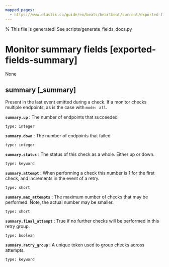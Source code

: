 ```yaml
---
mapped_pages:
  - https://www.elastic.co/guide/en/beats/heartbeat/current/exported-fields-summary.html
---
```


% This file is generated! See scripts/generate_fields_docs.py

# Monitor summary fields [exported-fields-summary]

None

## summary [_summary]

Present in the last event emitted during a check. If a monitor checks multiple endpoints, as is the case with `mode: all`.

**`summary.up`**
:   The number of endpoints that succeeded

    type: integer


**`summary.down`**
:   The number of endpoints that failed

    type: integer


**`summary.status`**
:   The status of this check as a whole. Either up or down.

    type: keyword


**`summary.attempt`**
:   When performing a check this number is 1 for the first check, and increments in the event of a retry.

    type: short


**`summary.max_attempts`**
:   The maximum number of checks that may be performed. Note, the actual number may be smaller.

    type: short


**`summary.final_attempt`**
:   True if no further checks will be performed in this retry group.

    type: boolean


**`summary.retry_group`**
:   A unique token used to group checks across attempts.

    type: keyword


